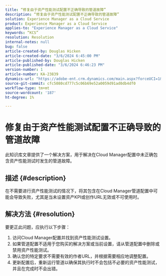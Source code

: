 ```yaml
---
title: “修复由于资产性能测试配置不正确导致的管道故障”
description: “修复由于资产性能测试配置不正确导致的管道故障”
solution: Experience Manager as a Cloud Service
product: Experience Manager as a Cloud Service
applies-to: "Experience Manager as a Cloud Service"
keywords: “KCS”
resolution: Resolution
internal-notes: null
bug: false
article-created-by: Douglas Hicken
article-created-date: "3/6/2024 6:45:00 PM"
article-published-by: Douglas Hicken
article-published-date: "3/6/2024 6:46:23 PM"
version-number: 1
article-number: KA-23839
dynamics-url: "https://adobe-ent.crm.dynamics.com/main.aspx?forceUCI=1&pagetype=entityrecord&etn=knowledgearticle&id=f534b49e-e9db-ee11-904d-6045bd006793"
source-git-commit: cfc5080cd777c5c06b69e52a0059d91ad0db4df0
workflow-type: tm+mt
source-wordcount: '187'
ht-degree: 1%

---
```


# 修复由于资产性能测试配置不正确导致的管道故障


此知识库文章提供了一个解决方案，用于解决在Cloud Manager配置中未正确包含资产性能测试时发生的管道故障。

## 描述 {#description}

在不需要进行资产性能测试的情况下，将其包含在Cloud Manager管道配置中可能会导致失败，尤其是当未设置资产KPI或创作URL无效或不可使用时。

## 解决方法 {#resolution}


要更正此问题，应执行以下步骤：
1. 访问Cloud Manager配置并找到资产性能测试设置。
2. 如果管道配置不适用于您购买的解决方案或当前设置，请从管道配置中删除或禁用资产性能测试。
3. 确认您的特定要求不需要有效的作者URL，并根据需要相应地调整配置。
4. 更新配置后，重新运行管道以确保其执行时不会包括不必要的资产性能测试，并且在完成时不会出错。
